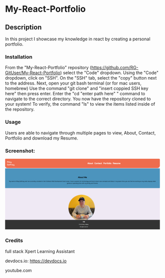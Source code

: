 # My-React-Portfolio

## Description
In this project I showcase my knowledge in react by creating a personal portfolio. 

### Installation
From the "My-React-Portfolio" repository (https://github.com/RG-GitUser/My-React-Portfolio) select the "Code" dropdown.
Using the "Code" dropdown, click on "SSH".
On the "SSH" tab, select the "copy" button next to the address.
Next, open your git bash terminal (or for mac users, homebrew)
Use the command "git clone" and "insert coppied SSH key here" then press enter.
Enter the "cd "enter path here" " command to navigate to the correct directory.
You now have the repository cloned to your system! To verify, the command "ls" to view the items listed inside of the repository.


### Usage

Users are able to navigate through multiple pages to view, About, Contact, Portfolio and download my Resume. 

### Screenshot: 
![Alt text](image.png)




### Credits
full stack Xpert Learning Assistant

devdocs.io: https://devdocs.io

youtube.com